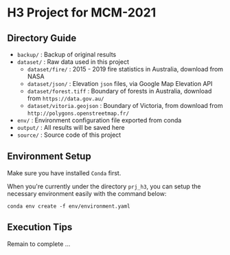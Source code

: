 # H3 Project for MCM-2021

## Directory Guide

- `backup/` : Backup of original results
- `dataset/` : Raw data used in this project
    - `dataset/fire/` : 2015 - 2019 fire statistics in Australia, download from NASA
    - `dataset/json/` : Elevation `json` files, via Google Map Elevation API
    - `dataset/forest.tiff` : Boundary of forests in Australia, download from `https://data.gov.au/`
    - `dataset/vitoria.geojson` : Boundary of Victoria, from download from `http://polygons.openstreetmap.fr/`
- `env/` : Environment configuration file exported from conda
- `output/` : All results will be saved here
- `source/` : Source code of this project

## Environment Setup

Make sure you have installed `Conda` first.

When you're currently under the directory `prj_h3`, you can setup the necessary environment easily with the command below:
``` shell script
conda env create -f env/environment.yaml
```

## Execution Tips

Remain to complete ...
